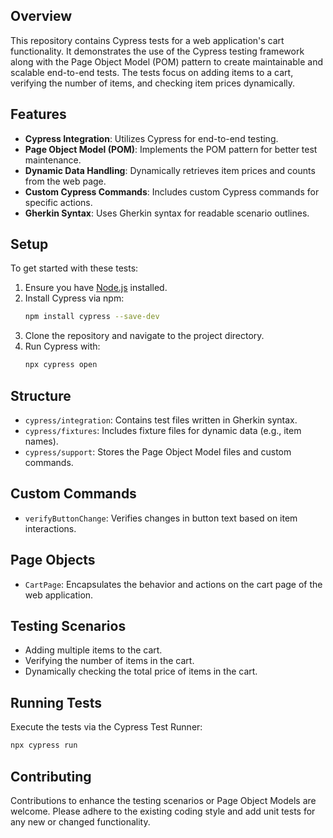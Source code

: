 
## Overview

This repository contains Cypress tests for a web application's cart functionality. It demonstrates the use of the Cypress testing framework along with the Page Object Model (POM) pattern to create maintainable and scalable end-to-end tests. The tests focus on adding items to a cart, verifying the number of items, and checking item prices dynamically.

## Features

- **Cypress Integration**: Utilizes Cypress for end-to-end testing.
- **Page Object Model (POM)**: Implements the POM pattern for better test maintenance.
- **Dynamic Data Handling**: Dynamically retrieves item prices and counts from the web page.
- **Custom Cypress Commands**: Includes custom Cypress commands for specific actions.
- **Gherkin Syntax**: Uses Gherkin syntax for readable scenario outlines.

## Setup

To get started with these tests:

1. Ensure you have [Node.js](https://nodejs.org/) installed.
2. Install Cypress via npm:
   ```bash
   npm install cypress --save-dev
   ```
3. Clone the repository and navigate to the project directory.
4. Run Cypress with:
   ```bash
   npx cypress open
   ```

## Structure

- `cypress/integration`: Contains test files written in Gherkin syntax.
- `cypress/fixtures`: Includes fixture files for dynamic data (e.g., item names).
- `cypress/support`: Stores the Page Object Model files and custom commands.

## Custom Commands

- `verifyButtonChange`: Verifies changes in button text based on item interactions.

## Page Objects

- `CartPage`: Encapsulates the behavior and actions on the cart page of the web application.

## Testing Scenarios

- Adding multiple items to the cart.
- Verifying the number of items in the cart.
- Dynamically checking the total price of items in the cart.

## Running Tests

Execute the tests via the Cypress Test Runner:

```bash
npx cypress run
```

## Contributing

Contributions to enhance the testing scenarios or Page Object Models are welcome. Please adhere to the existing coding style and add unit tests for any new or changed functionality.
